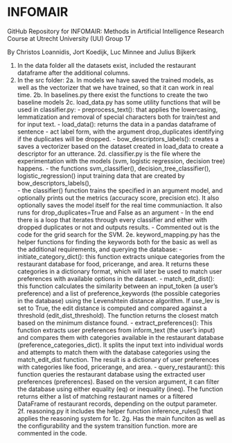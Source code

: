 # INFOMAIR
GitHub Repository for INFOMAIR: Methods in Artificial Intelligence Research Course at Utrecht University (UU) Group 17

By Christos Loannidis, Jort Koedijk, Luc Minnee and Julius Bijkerk


1. In the data folder all the datasets exist, included the restaurant dataframe after the additional columns.
2. In the src folder:
    2a. In models we have saved the trained models, as well as the vectorizer that we have trained, so that it 
    can work in real time.
    2b. In baselines.py there exist the functions to create the two baseline models
    2c. load_data.py has some utility functions that will be used in classifier.py:
        - preprocess_text(): that applies the lowercasing, lemmatization and removal of special characters both for train/test and for input text.
        - load_data(): returns the data in a pandas dataframe of sentence - act label form, with the argument drop_duplicates identifying if the duplicates will be dropped.
        - bow_descriptors_labels(): creates a saves a vectorizer based on the dataset created in load_data to create a descriptor for an utterance.
    2d. classifier.py is the file where the experimentation with the models (svm, logistic regression, decision tree) happens. 
        - the functions svm_classifier(), decision_tree_classifier(), logistic_regression() input training data that are created by bow_descriptors_labels(),  
        - the classifier() function trains the specified in an argument model, and optionally prints out the metrics (accuracy score, precision etc). It also optionally saves the model itself for the real time communiaction. It also runs for drop_duplicates=True and False as an argument
        - In the end there is a loop that iterates through every classifier and either with dropped duplicates or not and outputs results.
        - Commented out is the code for the grid search for the SVM.
    2e. keyword_mapping.py has the helper functions for finding the keywords both for the basic as well as the additional requirements, and querying the database:
        - initiate_category_dict(): this function extracts unique categories from the restaurant database for food, pricerange, and area. It returns these categories in a dictionary format, which will later be used to match user preferences with available options in the dataset.
        - match_edit_dist(): this function calculates the similarity between an input_token (a user’s preference) and a list of preference_keywords (the possible categories in the database) using the Levenshtein distance algorithm. If use_lev is set to True, the edit distance is computed and compared against a threshold (edit_dist_threshold). The function returns the closest match based on the minimum distance found.
        - extract_preferences(): This function extracts user preferences from inform_text (the user’s input) and compares them with categories available in the restaurant database (preference_categories_dict). It splits the input text into individual words and attempts to match them with the database categories using the match_edit_dist function. The result is a dictionary of user preferences with categories like food, pricerange, and area.
        - query_restaurant(): this function queries the restaurant database using the extracted user preferences (preferences). Based on the version argument, it can filter the database using either equality (eq) or inequality (ineq). The function returns either a list of matching restaurant names or a filtered DataFrame of restaurant records, depending on the output parameter.
    2f. reasoning.py it includes the helper function inference_rules() that applies the reasoning system for 1c.
    2g. Has the main funciton as well as the configurability and the system transition function. more are commented in the code.
